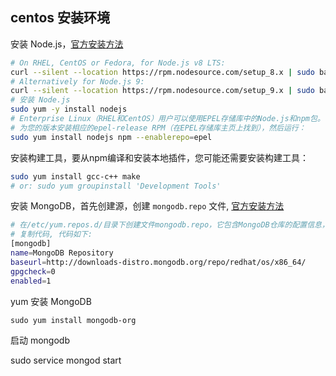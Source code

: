 ## centos 安装环境

安装 Node.js，<a target="_blank" href="https://nodejs.org/en/download/package-manager/">官方安装方法</a>
```bash
# On RHEL, CentOS or Fedora, for Node.js v8 LTS:
curl --silent --location https://rpm.nodesource.com/setup_8.x | sudo bash -
# Alternatively for Node.js 9:
curl --silent --location https://rpm.nodesource.com/setup_9.x | sudo bash -
# 安装 Node.js
sudo yum -y install nodejs
# Enterprise Linux（RHEL和CentOS）用户可以使用EPEL存储库中的Node.js和npm包。
# 为您的版本安装相应的epel-release RPM（在EPEL存储库主页上找到），然后运行：
sudo yum install nodejs npm --enablerepo=epel
```

安装构建工具，要从npm编译和安装本地插件，您可能还需要安装构建工具：

```bash
sudo yum install gcc-c++ make
# or: sudo yum groupinstall 'Development Tools'
```

安装 MongoDB，首先创建源，创建 `mongodb.repo` 文件, 
<a target="_blank" href="https://docs.mongodb.com/manual/tutorial/install-mongodb-on-red-hat/">官方安装方法</a>

```bash
# 在/etc/yum.repos.d/目录下创建文件mongodb.repo，它包含MongoDB仓库的配置信息，内容如下：
# 复制代码, 代码如下:
[mongodb]
name=MongoDB Repository
baseurl=http://downloads-distro.mongodb.org/repo/redhat/os/x86_64/
gpgcheck=0
enabled=1
```

yum 安装 MongoDB 

```
sudo yum install mongodb-org
```

启动 mongodb

sudo service mongod start
